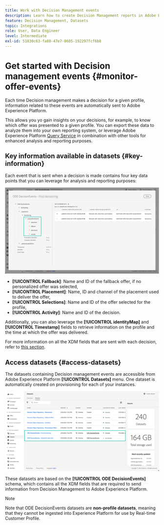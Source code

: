 ```yaml
---
title: Work with Decision Management events
description: Learn how to create Decision Management reports in Adobe Experience Platform.
feature: Decision Management, Datasets
topic: Integrations
role: User, Data Engineer
level: Intermediate
exl-id: 51830c63-fa88-47e7-8605-192297fcf6b8
---
```

# Get started with Decision management events {#monitor-offer-events}

Each time Decision management makes a decision for a given profile, information related to these events are automatically sent to Adobe Experience Platform. 

This allows you yo gain insights on your decisions, for example, to know which offer was presented to a given profile. You can export these data to analyze them into your own reporting system, or leverage Adobe Experience Platform [Query Service](https://experienceleague.adobe.com/docs/experience-platform/query/home.html) in combination with other tools for enhanced analysis and reporting purposes.

## Key information available in datasets {#key-information}

Each event that is sent when a decision is made contains four key data points that you can leverage for analysis and reporting purposes:

![](../assets/events-dataset-preview.png)

* **[!UICONTROL Fallback]**: Name and ID of the fallback offer, if no personalized offer was selected,
* **[!UICONTROL Placement]**: Name, ID and channel of the placement used to deliver the offer,
* **[!UICONTROL Selections]**: Name and ID of the offer selected for the profile,
* **[!UICONTROL Activity]**: Name and ID of the decision.

Additionally, you can also leverage the **[!UICONTROL identityMap]** and **[!UICONTROL Timestamp]** fields to retrieve information on the profile and the time at which the offer was delivered.

For more information on all the XDM fields that are sent with each decision, refer to [this section](xdm-fields.md).

## Access datasets {#access-datasets}

The datasets containing Decision management events are accessible from Adobe Experience Platform **[!UICONTROL Datasets]** menu. One dataset is automatically created on provisioning for each of your instances.

![](../assets/events-datasets-list.png)

These datasets are based on the **[!UICONTROL ODE DecisionEvents]** schema, which contains all the XDM fields that are required to send information from Decision Management to Adobe Experience Platform.  

>[!NOTE]
>
>Note that ODE DecisionEvents datasets are **non-profile datasets**, meaning that they cannot be ingested into Experience Platform for use by Real-time Customer Profile.
